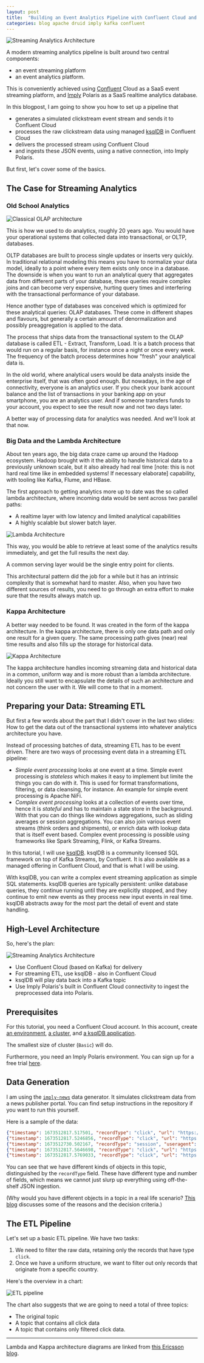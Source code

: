 ```yaml
---
layout: post
title:  "Building an Event Analytics Pipeline with Confluent Cloud and Imply Polaris"
categories: blog apache druid imply kafka confluent
---
```


![Streaming Analytics Architecture](/assets/2021-10-19-0-architecture.png)

A modern streaming analytics pipeline is built around two central components:

- an event streaming platform
- an event analytics platform.

This is conveniently achieved using [Confluent](https://www.confluent.io/) Cloud as a SaaS event streaming platform, and [Imply](https://imply.io/) Polaris as a SaaS realtime analytics database.

In this blogpost, I am going to show you how to set up a pipeline that

- generates a simulated clickstream event stream and sends it to Confluent Cloud
- processes the raw clickstream data using managed [ksqlDB](https://ksqldb.io/) in Confluent Cloud
- delivers the processed stream using Confluent Cloud
- and ingests these JSON events, using a native connection, into Imply Polaris.

But first, let's cover some of the basics.

## The Case for Streaming Analytics

### Old School Analytics

![Classical OLAP architecture](/assets/2023-01-12-01-olap-architecture.png)

This is how we used to do analytics, roughly 20 years ago. You would have your operational systems that collected data into transactional, or OLTP, databases.

OLTP databases are built to process single updates or inserts very quickly. In traditional relational modeling this means you have to normalize your data model, ideally to a point where every item exists only once in a database. The downside is when you want to run an analytical query that aggregates data from different parts of your database, these queries require complex joins and can become very expensive, hurting query times and interfering with the transactional performance of your database.

Hence another type of databases was conceived which is optimized for these analytical queries: OLAP databases. These come in different shapes and flavours, but generally a certain amount of denormalization and possibly preaggregation is applied to the data.

The process that ships data from the transactional system to the OLAP database is called ETL - Extract, Transform, Load. It is a batch process that would run on a regular basis, for instance once a night or once every week. The frequency of the batch process determines how "fresh" your analytical data is.

In the old world, where analytical users would be data analysts inside the enterprise itself, that was often good enough. But nowadays, in the age of connectivity, everyone is an analytics user. If you check your bank account balance and the list of transactions in your banking app on your smartphone, you are an analytics user. And if someone transfers funds to your account, you expect to see the result now and not two days later.

A better way of processing data for analytics was needed. And we'll look at that now.

### Big Data and the Lambda Architecture

About ten years ago, the big data craze came up around the Hadoop ecosystem. Hadoop brought with it the ability to handle historical data to a previously unknown scale, but it also already had real time [note: this is not hard real time like in embedded systems! If necessary elaborate] capability, with tooling like Kafka, Flume, and HBase.

The first approach to getting analytics more up to date was the so called lambda architecture, where incoming data would be sent across two parallel paths:

- A realtime layer with low latency and limited analytical capabilities
- A highly scalable but slower batch layer.

![Lambda Architecture](https://www.ericsson.com/48e613/assets/global/qbank/2019/01/13/lambdakappa1_1-104666resize668376crop00668376autoorientquality90stripbackground23ffffffextensionjpgid8.jpg)

This way, you would be able to retrieve at least some of the analytics results immediately, and get the full results the next day.

A common serving layer would be the single entry point for clients.

This architectural pattern did the job for a while but it has an intrinsic complexity that is somewhat hard to master. Also, when you have two different sources of results, you need to go through an extra effort to make sure that the results always match up.

### Kappa Architecture

A better way needed to be found. It was created in the form of the kappa architecture. In the kappa architecture, there is only one data path and only one result for a given query. The same processing path gives (near) real time results and also fills up the storage for historical data. 

![Kappa Architecture](https://www.ericsson.com/48e6a2/assets/global/qbank/2019/01/13/lambdakappa1_2-104667resize590332crop00590332autoorientquality90stripbackground23ffffffextensionjpgid8.jpg)

The kappa architecture handles incoming streaming data and historical data in a common, uniform way and is more robust than a lambda architecture. Ideally you still want to encapsulate the details of such an architecture and not concern the user with it. We will come to that in a moment.

## Preparing your Data: Streaming ETL

But first a few words about the part that I didn't cover in the last two slides: How to get the data out of the transactional systems into whatever analytics architecture you have.

Instead of processing batches of data, streaming ETL has to be event driven. There are two ways of processing event data in a streaming ETL pipeline:

- *Simple event processing* looks at one event at a time. Simple event processing is *stateless* which makes it easy to implement but limite the things you can do with it. This is used for format transformations, filtering, or data cleansing, for instance. An example for simple event processing is Apache NiFi.
- *Complex event processing* looks at a collection of events over time, hence it is *stateful* and has to maintain a state store in the background. With that you can do things like windows aggregations, such as sliding averages or session aggregations. You can also join various event streams (think orders and shipments), or enrich data with lookup data that is itself event based. Complex event processing is possible using frameworks like Spark Streaming, Flink, or Kafka Streams.

In this tutorial, I will use [ksqlDB](https://ksqldb.io/). ksqlDB is a community licensed SQL framework on top of Kafka Streams, by Confluent. It is also available as a managed offering in Confluent Cloud, and that is what I will be using.

With ksqlDB, you can write a complex event streaming application as simple SQL statements. ksqlDB queries are typically persistent: unlike database queries, they continue running until they are explicitly stopped, and they continue to emit new events as they process new input events in real time. ksqlDB abstracts away for the most part the detail of event and state handling.

## High-Level Architecture

So, here's the plan:

![Streaming Analytics Architecture](/assets/2021-10-19-0-architecture.png)

- Use Confluent Cloud (based on Kafka) for delivery
- For streaming ETL, use ksqlDB - also in Confluent Cloud
- ksqlDB will play data back into a Kafka topic
- Use Imply Polaris's built in Confluent Cloud connectivity to ingest the preprocessed data into Polaris. 

## Prerequisites

For this tutorial, you need a Confluent Cloud account. In this account, create [an environment](https://docs.confluent.io/cloud/current/access-management/hierarchy/cloud-environments.html), [a cluster](https://docs.confluent.io/cloud/current/clusters/create-cluster.html), and [a ksqlDB application](https://docs.confluent.io/cloud/current/get-started/index.html#section-2-add-ksql-cloud-to-the-cluster).

The smallest size of cluster (`Basic`) will do.

Furthermore, you need an Imply Polaris environment. You can sign up for a free trial [here](https://signup.imply.io).

## Data Generation

I am using the [`imply-news`](https://github.com/hellmarbecker/imply-news) data generator. It simulates clickstream data from a news publisher portal. You can find setup instructions in the repository if you want to run this yourself.

Here is a sample of the data:

```json
{"timestamp": 1673512817.517501, "recordType": "click", "url": "https://imply-news.com/home/Sport/Step-left-list-discuss-up", "useragent": "Mozilla/5.0 (Windows; U; Windows NT 10.0) AppleWebKit/531.19.5 (KHTML, like Gecko) Version/5.0.5 Safari/531.19.5", "statuscode": "200", "state": "home", "statesVisited": ["home", "content", "content", "home"], "sid": 14362070, "uid": "86525", "isSubscriber": 0, "campaign": "fb-2 US Election", "channel": "display", "contentId": "Sport", "subContentId": "Step left list discuss up", "gender": "w", "age": "51-60", "latitude": "45.47885", "longitude": "133.42825", "place_name": "Lesozavodsk", "country_code": "RU", "timezone": "Asia/Vladivostok"}
{"timestamp": 1673512817.5246856, "recordType": "click", "url": "https://imply-news.com/affiliateLink/News/Argue-Congress-beautiful-go-usually-which-brother", "useragent": "Opera/9.37.(Windows CE; mni-IN) Presto/2.9.171 Version/11.00", "statuscode": "200", "state": "affiliateLink", "statesVisited": ["home", "affiliateLink"], "sid": 14357239, "uid": "59450", "isSubscriber": 0, "campaign": "fb-2 US Election", "channel": "social media", "contentId": "News", "subContentId": "Argue Congress beautiful go usually which brother", "gender": "w", "age": "26-35", "latitude": "4.96667", "longitude": "10.7", "place_name": "Tonga", "country_code": "CM", "timezone": "Africa/Douala"}
{"timestamp": 1673512730.502167, "recordType": "session", "useragent": "Mozilla/5.0 (compatible; MSIE 7.0; Windows NT 6.2; Trident/5.1)", "statesVisited": ["home", "exitSession"], "sid": 14333040, "uid": "74108", "isSubscriber": 1, "campaign": "fb-2 US Election", "channel": "social media", "gender": "m", "age": "26-35", "latitude": "-33.59217", "longitude": "-70.6996", "place_name": "San Bernardo", "country_code": "CL", "timezone": "America/Santiago", "home": 1, "content": 0, "clickbait": 0, "subscribe": 0, "plusContent": 0, "affiliateLink": 0, "exitSession": 1}
{"timestamp": 1673512817.5646698, "recordType": "click", "url": "https://imply-news.com/home/Sport/Unit-down-perform-religious-add-find-management", "useragent": "Mozilla/5.0 (Linux; Android 2.3.2) AppleWebKit/532.1 (KHTML, like Gecko) Chrome/34.0.876.0 Safari/532.1", "statuscode": "200", "state": "home", "statesVisited": ["home"], "sid": 14370083, "uid": "81655", "isSubscriber": 0, "campaign": "fb-2 US Election", "channel": "paid search", "contentId": "Sport", "subContentId": "Unit down perform religious add find management", "gender": "w", "age": "36-50", "latitude": "41.66394", "longitude": "-83.55521", "place_name": "Toledo", "country_code": "US", "timezone": "America/New_York"}
{"timestamp": 1673512817.5769033, "recordType": "click", "url": "https://imply-news.com/exitSession/Puzzle/Resource-within-author-can", "useragent": "Mozilla/5.0 (Android 5.0.2; Mobile; rv:62.0) Gecko/62.0 Firefox/62.0", "statuscode": "200", "state": "exitSession", "statesVisited": ["home", "content", "clickbait", "plusContent", "plusContent", "home", "exitSession"], "sid": 14345138, "uid": "72517", "isSubscriber": 0, "campaign": "fb-2 US Election", "channel": "social media", "contentId": "Puzzle", "subContentId": "Resource within author can", "gender": "m", "age": "51-60", "latitude": "37.60876", "longitude": "-77.37331", "place_name": "Mechanicsville", "country_code": "US", "timezone": "America/New_York"}
```

You can see that we have different kinds of objects in this topic, distinguished by the `recordType` field. These have different type and number of fields, which means we cannot just slurp up everything using off-the-shelf JSON ingestion.

(Why would you have different objects in a topic in a real life scenario? [This blog](https://www.confluent.io/blog/put-several-event-types-kafka-topic/) discusses some of the reasons and the decision criteria.)

## The ETL Pipeline

Let's set up a basic ETL pipeline. We have two tasks:

1. We need to filter the raw data, retaining only the records that have type `click`.
2. Once we have a uniform structure, we want to filter out only records that originate from a specific country.

Here's the overview in a chart:

![ETL pipeline](/assets/2023-01-12-02-kafka-etl.png)

The chart also suggests that we are going to need a total of three topics:

- The original topic
- A topic that contains all click data
- A topic that contains only filtered click data.



---

Lambda and Kappa architecture diagrams are linked from [this Ericsson blog](https://www.ericsson.com/en/blog/2015/11/data-processing-architectures--lambda-and-kappa).

